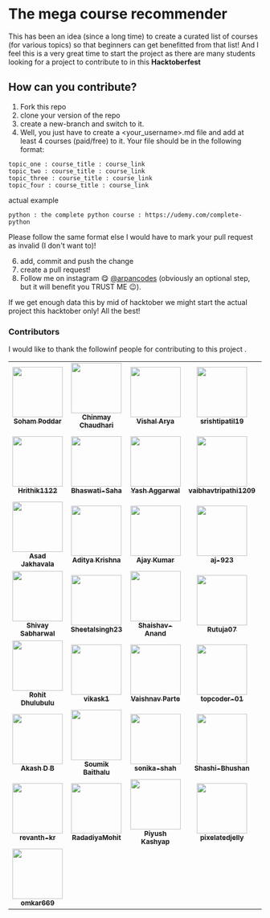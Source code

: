# The mega course recommender
This has been an idea (since a long time) to create a curated list of courses (for various topics) so that beginners can get benefitted from that list! And I feel this is a very great time to start the project as there are many students looking for a project to contribute to in this **Hacktoberfest**

## How can you contribute?
1. Fork this repo
2. clone your version of the repo
3. create a new-branch and switch to it.
4. Well, you just have to create a <your_username>.md file and add at least 4 courses (paid/free) to it. Your file should be in the following format:

```
topic_one : course_title : course_link
topic_two : course_title : course_link
topic_three : course_title : course_link
topic_four : course_title : course_link
```

actual example
```
python : the complete python course : https://udemy.com/complete-python
```

Please follow the same format else I would have to mark your pull request as invalid (I don't want to)!

6. add, commit and push the change
7. create a pull request!
8. Follow me on instagram 😋 <a href="https://instagram.com/arpancodes" target="_blank">@arpancodes</a> (obviously an optional step, but it will benefit you TRUST ME 😉).

If we get enough data this by mid of hacktober we might start the actual project this hacktober only!
All the best!

### Contributors 
I would like to thank the followinf people for contributing to this project .

<table>
<tr>
<td align="center"><a href="https://github.com/sohampod"><img src="https://avatars3.githubusercontent.com/u/37503788?s=400&u=0e70236683f3f1a738ec85903a44b00d0a3804f7&v=4" width="100px;" alt=""/><br /><sub><b>Soham Poddar</b></sub></a><br /> </td>
<td align="center"><a href="https://github.com/chinmayc14"><img src="https://avatars3.githubusercontent.com/u/60184593?s=400&u=a27b7ef4a632754bd2b38a263f932a5335da5a36&v=4" width="100px;" alt=""/><br /><sub><b>Chinmay Chaudhari</b></sub></a><br /></td>
<td align="center"><a href="https://github.com/thebit1701"><img src="https://avatars0.githubusercontent.com/u/53190675?s=400&u=6b346519a208955890afafa0b3b3af24dcf5ca2d&v=4" width="100px;" alt=""/><br /><sub><b>Vishal Arya</b></sub></a><br /> </td>
<td align="center"><a href="https://github.com/srishtipatil19"><img src="https://avatars0.githubusercontent.com/u/68970410?s=400&v=4" width="100px;" alt=""/><br /><sub><b>srishtipatil19</b></sub></a><br /></td>
<td align="center"><a href="https://github.com/ritik-sys"><img src="https://avatars0.githubusercontent.com/u/60854557?s=400&v=4" width="100px;" alt=""/><br /><sub><b>ritik-sys</b></sub></a><br /> </td>
<td align="center"><a href="https://github.com/anmolrk"><img src="https://avatars0.githubusercontent.com/u/60808502?s=400&v=4" width="100px;" alt=""/><br /><sub><b>anmolrk</b></sub></a><br /></td>
<td align="center"><a href="https://github.com/Roshannahak"><img src="https://avatars0.githubusercontent.com/u/47059819?s=400&u=46757c71e47dcd42a62c59a7bc460a15404a6af1&v=4" width="100px;" alt=""/><br /><sub><b>Roshan nahak</b></sub></a><br /> </td>
<td align="center"><a href="https://github.com/RobRob2710"><img src="https://avatars2.githubusercontent.com/u/55062717?s=400&v=4" width="100px;" alt=""/><br /><sub><b>RobRob2710</b></sub></a><br /></td>
  </tr>


<tr>
<td align="center"><a href="https://github.com/Hrithik1122"><img src="https://avatars0.githubusercontent.com/u/72391718?s=400&v=4" width="100px;" alt=""/><br /><sub><b>Hrithik1122</b></sub></a><br /> </td>
<td align="center"><a href="https://github.com/Bhaswati-Saha"><img src="https://avatars0.githubusercontent.com/u/63867979?s=400&v=4" width="100px;" alt=""/><br /><sub><b>Bhaswati-Saha</b></sub></a><br /></td>

<td align="center"><a href="https://github.com/yashaggarwal03"><img src="https://avatars2.githubusercontent.com/u/72155128?s=400&u=ef81fb8d185b3a8ca67379c8ad3c77e3b3ad5590&v=4" width="100px;" alt=""/><br /><sub><b>Yash Aggarwal</b></sub></a><br /> </td>

<td align="center"><a href="https://github.com/vaibhavtripathi1209"><img src="https://avatars3.githubusercontent.com/u/60314234?s=400&v=4" width="100px;" alt=""/><br /><sub><b>vaibhavtripathi1209</b></sub></a><br /></td>

<td align="center"><a href="https://github.com/rohitkadamrb"><img src="https://avatars1.githubusercontent.com/u/23146076?s=400&v=4" width="100px;" alt=""/><br /><sub><b>rohitkadamrb</b></sub></a><br /> </td>

<td align="center"><a href="https://github.com/itsnotsagar"><img src="https://avatars3.githubusercontent.com/u/56265949?s=400&v=4" width="100px;" alt=""/><br /><sub><b>Sagar Yadav</b></sub></a><br /></td>

<td align="center"><a href="https://github.com/itsjatin135"><img src="https://avatars1.githubusercontent.com/u/49195216?s=400&u=91850863e102603886d5ffccb37d8ee3fde97a60&v=4" width="100px;" alt=""/><br /><sub><b>Jatin Saini</b></sub></a><br /> </td>

<td align="center"><a href="https://github.com/iamchaithanyak"><img src="https://avatars0.githubusercontent.com/u/72074815?s=400&v=4" width="100px;" alt=""/><br /><sub><b>Kamasani Chaithanya</b></sub></a><br /></td>

</tr>

<tr>
<td align="center"><a href="https://github.com/asad2200"><img src="https://avatars0.githubusercontent.com/u/61153243?s=400&v=4" width="100px;" alt=""/><br /><sub><b>Asad Jakhavala</b></sub></a><br /></td>
<td align="center"><a href="https://github.com/amazing-AK"><img src="https://avatars3.githubusercontent.com/u/72189258?s=400&u=762dbc1d9bb69c84969c652ca502218c7323fd9e&v=4" width="100px;" alt=""/><br /><sub><b>Aditya Krishna</b></sub></a><br /> </td>

<td align="center"><a href="https://github.com/ajay272191"><img src="https://avatars0.githubusercontent.com/u/23566297?s=400&u=a0b538e84faaa29c0a5764c1949658a4a3b61bcf&v=4" width="100px;" alt=""/><br /><sub><b>Ajay Kumar</b></sub></a><br /></td>

<td align="center"><a href="https://github.com/aj-923"><img src="https://avatars2.githubusercontent.com/u/56548588?s=400&v=4" width="100px;" alt=""/><br /><sub><b>aj-923</b></sub></a><br /> </td>

<td align="center"><a href="https://github.com/Yash-tyagi"><img src="https://avatars3.githubusercontent.com/u/42386166?s=400&u=9db168ec28719034a02863ff8e009de62cfc8c20&v=4" width="100px;" alt=""/><br /><sub><b>yash tyagi</b></sub></a><br /></td>

<td align="center"><a href="https://github.com/SriSravyaN"><img src="https://avatars2.githubusercontent.com/u/50413203?s=400&u=ec0c921bb5a65a36be4000edcbadb7709f4d897f&v=4" width="100px;" alt=""/><br /><sub><b>SriSravyaN</b></sub></a><br /> </td>
<td align="center"><a href="https://github.com/Sorbot"><img src="https://avatars0.githubusercontent.com/u/72269343?s=400&v=4" width="100px;" alt=""/><br /><sub><b>Sorbot</b></sub></a><br /></td>
  
  <td align="center"><a href="https://github.com/ShubhamRattra"><img src="https://avatars1.githubusercontent.com/u/46563834?s=400&u=fa30a129fe1ea20cd33b7019875fe0d9284326bf&v=4" width="100px;" alt=""/><br /><sub><b>Shubham Rattra</b></sub></a><br /></td>
  </tr>
  
  
<tr>
  <td align="center"><a href="https://github.com/ShivaySabharwal"><img src="https://avatars2.githubusercontent.com/u/68233460?s=400&v=4" width="100px;" alt=""/><br /><sub><b>Shivay Sabharwal</b></sub></a><br /> </td>
<td align="center"><a href="https://github.com/Sheetalsingh23"><img src="https://avatars3.githubusercontent.com/u/41787579?s=400&u=37caba4781b2e9663502a861454b863234bbff00&v=4" width="100px;" alt=""/><br /><sub><b>Sheetalsingh23</b></sub></a><br /></td>

<td align="center"><a href="https://github.com/Shaishav-Anand"><img src="https://avatars2.githubusercontent.com/u/59408292?s=400&v=4" width="100px;" alt=""/><br /><sub><b>Shaishav-Anand</b></sub></a><br /> </td>
<td align="center"><a href="https://github.com/Rutuja07"><img src="https://avatars3.githubusercontent.com/u/51352791?s=400&v=4" width="100px;" alt=""/><br /><sub><b>Rutuja07</b></sub></a><br /></td>

<td align="center"><a href="https://github.com/Ashyum"><img src="https://avatars1.githubusercontent.com/u/67385193?s=400&v=4" width="100px;" alt=""/><br /><sub><b>Ashyum</b></sub></a><br /> </td>
<td align="center"><a href="https://github.com/Apoorv-cloud"><img src="https://avatars1.githubusercontent.com/u/63242652?s=400&u=108bae404466271470634d6b77e0e7d854f58b1d&v=4" width="100px;" alt=""/><br /><sub><b>Apoorv-cloud</b></sub></a><br /></td>

<td align="center"><a href="https://github.com/Aastha3348"><img src="https://avatars2.githubusercontent.com/u/60552193?s=400&v=4" width="100px;" alt=""/><br /><sub><b>Aastha Singh</b></sub></a><br /></td>

<td align="center"><a href="https://github.com/AKA333"><img src="https://avatars2.githubusercontent.com/u/36012314?s=400&v=4" width="100px;" alt=""/><br /><sub><b>AKA333</b></sub></a><br /> </td>
</tr>

 <tr>
  <td align="center"><a href="https://github.com/68rohitd"><img src="https://avatars3.githubusercontent.com/u/36996289?s=400&v=4" width="100px;" alt=""/><br /><sub><b>Rohit Dhulubulu</b></sub></a><br /></td>
<td align="center"><a href="https://github.com/vikask1"><img src="https://avatars1.githubusercontent.com/u/72508455?s=400&v=4" width="100px;" alt=""/><br /><sub><b>vikask1</b></sub></a><br /> </td>
<td align="center"><a href="https://github.com/vaish567"><img src="https://avatars1.githubusercontent.com/u/60536883?s=400&u=91b563ae1b9e2b34b837ce51f5f66e4239d8eb9f&v=4" width="100px;" alt=""/><br /><sub><b>Vaishnav Parte</b></sub></a><br /> </td>

<td align="center"><a href="https://github.com/topcoder-01"><img src="https://avatars2.githubusercontent.com/u/60013850?s=400&u=d76d8b33c615dcf714e838ef6eaf2e513dc4796f&v=4" width="100px;" alt=""/><br /><sub><b>topcoder-01</b></sub></a><br /> </td>
  <td align="center"><a href="https://github.com/tonygunk27"><img src="https://avatars1.githubusercontent.com/u/72242597?s=400&v=4" width="100px;" alt=""/><br /><sub><b>tonygunk27</b></sub></a><br /> </td>
<td align="center"><a href="https://github.com/theunrealme69"><img src="https://avatars3.githubusercontent.com/u/72992492?s=400&v=4" width="100px;" alt=""/><br /><sub><b>theunrealme69</b></sub></a><br /> </td>

<td align="center"><a href="https://github.com/suryarajsingh"><img src="https://avatars2.githubusercontent.com/u/46564698?s=400&v=4" width="100px;" alt=""/><br /><sub><b>suryarajsingh</b></sub></a><br /> </td>
<td align="center"><a href="https://github.com/sumanthsadhu"><img src="https://avatars1.githubusercontent.com/u/46193429?s=400&u=8f055dead4a4635e7b9251bf3e3abe6abeeaa9f9&v=4" width="100px;" alt=""/><br /><sub><b>venkata sai sumanth sadu</b></sub></a><br /> </td>
</tr>
 <tr>
  <td align="center"><a href="https://github.com/spaceslayer"><img src="https://avatars2.githubusercontent.com/u/29529603?s=400&u=0bb15d1a76d7c3b29e4f3c209afa48b44135f9e1&v=4" width="100px;" alt=""/><br /><sub><b>Akash D B</b></sub></a><br /></td>
<td align="center"><a href="https://github.com/soumik2012"><img src="https://avatars3.githubusercontent.com/u/66599363?s=400&u=27e1a32bae6e8048d44b5505b4bb8e8afa42d889&v=4" width="100px;" alt=""/><br /><sub><b>Soumik Baithalu</b></sub></a><br /> </td>
<td align="center"><a href="https://github.com/sonika-shah"><img src="https://avatars3.githubusercontent.com/u/58761340?s=400&v=4" width="100px;" alt=""/><br /><sub><b>sonika-shah</b></sub></a><br /> </td>

<td align="center"><a href="https://github.com/shashiBhushan13"><img src="https://avatars3.githubusercontent.com/u/31961909?s=400&u=9e2fa4fdd034c258438cc1867211cd15dc9880ee&v=4" width="100px;" alt=""/><br /><sub><b>Shashi-Bhushan</b></sub></a><br /> </td>
  <td align="center"><a href="https://github.com/sathiranipun"><img src="https://avatars0.githubusercontent.com/u/54890327?s=400&u=c51933e161297d06c596582f1855ff7a68f2c9ab&v=4" width="100px;" alt=""/><br /><sub><b>Sathira Nipun</b></sub></a><br /> </td>
<td align="center"><a href="https://github.com/sabbugiri"><img src="https://avatars3.githubusercontent.com/u/24490674?s=400&u=e227865061fcc62ff3c4b360d4ad9813745b2846&v=4" width="100px;" alt=""/><br /><sub><b>sabbu giri</b></sub></a><br /> </td>

<td align="center"><a href="https://github.com/rudratalur"><img src="https://avatars3.githubusercontent.com/u/46225023?s=400&u=c66aecb33c770399806778ca06c9da7f6da5973c&v=4" width="100px;" alt=""/><br /><sub><b>Rudraswamy</b></sub></a><br /> </td>
<td align="center"><a href="https://github.com/ridhikapila27"><img src="https://avatars1.githubusercontent.com/u/72308639?s=400&v=4" width="100px;" alt=""/><br /><sub><b>ridhikapila27</b></sub></a><br /> </td>
</tr>
 <tr>
  <td align="center"><a href="https://github.com/revanth-kr"><img src="https://avatars2.githubusercontent.com/u/58583276?s=400&v=4" width="100px;" alt=""/><br /><sub><b>revanth-kr</b></sub></a><br /></td>
<td align="center"><a href="https://github.com/radadiyamohit81"><img src="https://avatars2.githubusercontent.com/u/30775542?s=400&u=12c608b2fc098b64ea3818aa176633bbd82a3284&v=4" width="100px;" alt=""/><br /><sub><b>RadadiyaMohit</b></sub></a><br /> </td>
<td align="center"><a href="https://github.com/piyush-kash"><img src="https://avatars0.githubusercontent.com/u/47898529?s=400&v=4" width="100px;" alt=""/><br /><sub><b>Piyush Kashyap</b></sub></a><br /> </td>

<td align="center"><a href="https://github.com/pixelatedjelly"><img src="https://avatars2.githubusercontent.com/u/72637240?s=400&u=70b3fffb33d89120da664c92a8c4e9a757d144ba&v=4" width="100px;" alt=""/><br /><sub><b>pixelatedjelly</b></sub></a><br /> </td>
  <td align="center"><a href="https://github.com/paulanushka"><img src="https://avatars2.githubusercontent.com/u/43779521?s=400&u=1d6d320aa504ed919fac74c1ab9578d138270a52&v=4" width="100px;" alt=""/><br /><sub><b>Anushka Paul</b></sub></a><br /> </td>
<td align="center"><a href="https://github.com/parikshit14"><img src="https://avatars1.githubusercontent.com/u/54709254?s=400&u=db6afa27891c79992f3c47bc01cf8d5a00993bf9&v=4" width="100px;" alt=""/><br /><sub><b>parikshit14</b></sub></a><br /> </td>

<td align="center"><a href="https://github.com/oshi36"><img src="https://avatars2.githubusercontent.com/u/47573417?s=400&v=4" width="100px;" alt=""/><br /><sub><b>oshi36</b></sub></a><br /> </td>
<td align="center"><a href="https://github.com/oshadeegangangana"><img src="https://avatars3.githubusercontent.com/u/57471686?s=400&u=81a34a0ff43216703a9d1068c25407d13713822a&v=4" width="100px;" alt=""/><br /><sub><b>Oshadee Gangangana</b></sub></a><br /> </td>
</tr>
<tr>
  <td align="center"><a href="https://github.com/omkar669"><img src="https://avatars2.githubusercontent.com/u/46934695?s=400&u=c34e6b4a1bb0e6d9869f14b37f4bdc272e466b8e&v=4" width="100px;" alt=""/><br /><sub><b>omkar669</b></sub></a><br /> </td>
  </tr>
  </table>
